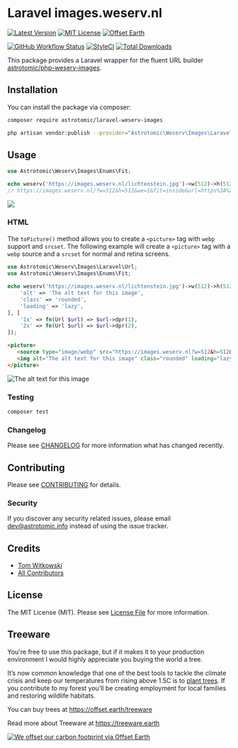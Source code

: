 # Laravel images.weserv.nl

[![Latest Version](http://img.shields.io/packagist/v/astrotomic/laravel-weserv-images.svg?label=Release&style=for-the-badge)](https://packagist.org/packages/astrotomic/laravel-weserv-images)
[![MIT License](https://img.shields.io/github/license/Astrotomic/laravel-weserv-images.svg?label=License&color=blue&style=for-the-badge)](https://github.com/Astrotomic/laravel-weserv-images/blob/master/LICENSE)
[![Offset Earth](https://img.shields.io/badge/Treeware-%F0%9F%8C%B3-green?style=for-the-badge)](https://offset.earth/treeware)

[![GitHub Workflow Status](https://img.shields.io/github/workflow/status/Astrotomic/laravel-weserv-images/run-tests?style=flat-square&logoColor=white&logo=github&label=Tests)](https://github.com/Astrotomic/laravel-weserv-images/actions?query=workflow%3Arun-tests)
[![StyleCI](https://styleci.io/repos/243980144/shield)](https://styleci.io/repos/243980144)
[![Total Downloads](https://img.shields.io/packagist/dt/astrotomic/laravel-weserv-images.svg?label=Downloads&style=flat-square)](https://packagist.org/packages/astrotomic/laravel-weserv-images)

This package provides a Laravel wrapper for the fluent URL builder [astrotomic/php-weserv-images](https://github.com/Astrotomic/php-weserv-images).

## Installation

You can install the package via composer:

```bash
composer require astrotomic/laravel-weserv-images
```

```bash
php artisan vendor:publish --provider="Astrotomic\Weserv\Images\Laravel\WeservImagesServiceProvider" --tag=config
```

## Usage

```php
use Astrotomic\Weserv\Images\Enums\Fit;

echo weserv('https://images.weserv.nl/lichtenstein.jpg')->w(512)->h(512)->we()->fit(Fit::INSIDE);                      
// https://images.weserv.nl/?w=512&h=512&we=1&fit=inside&url=https%3A%2F%2Fimages.weserv.nl%2Flichtenstein.jpg
```

![](https://images.weserv.nl/?w=512&h=512&we=1&fit=inside&url=https%3A%2F%2Fimages.weserv.nl%2Flichtenstein.jpg)

### HTML

#### <picture>

The `toPicture()` method allows you to create a `<picture>` tag with `webp` support and `srcset`.
The following example will create a `<picture>` tag with a `webp` source and a `srcset` for normal and retina screens.

```php
use Astrotomic\Weserv\Images\Laravel\Url;
use Astrotomic\Weserv\Images\Enums\Fit;

echo weserv('https://images.weserv.nl/lichtenstein.jpg')->w(512)->h(512)->we()->fit(Fit::INSIDE)->toPicture([
    'alt' => 'The alt text for this image', 
    'class' => 'rounded',
    'loading' => 'lazy',
], [
    '1x' => fn(Url $url) => $url->dpr(1),
    '2x' => fn(Url $url) => $url->dpr(2),
]);
```

```html
<picture>
   <source type="image/webp" src="https://images.weserv.nl?w=512&h=512&we=1&fit=inside&output=webp&url=https%3A%2F%2Fimages.weserv.nl%2Flichtenstein.jpg" srcset="https://images.weserv.nl?w=512&h=512&we=1&fit=inside&output=webp&dpr=1&url=https%3A%2F%2Fimages.weserv.nl%2Flichtenstein.jpg 1x, https://images.weserv.nl?w=512&h=512&we=1&fit=inside&output=webp&dpr=2&url=https%3A%2F%2Fimages.weserv.nl%2Flichtenstein.jpg 2x" />
   <img alt="The alt text for this image" class="rounded" loading="lazy" src="https://images.weserv.nl?w=512&h=512&we=1&fit=inside&url=https%3A%2F%2Fimages.weserv.nl%2Flichtenstein.jpg" srcset="https://images.weserv.nl?w=512&h=512&we=1&fit=inside&dpr=1&url=https%3A%2F%2Fimages.weserv.nl%2Flichtenstein.jpg 1x, https://images.weserv.nl?w=512&h=512&we=1&fit=inside&dpr=2&url=https%3A%2F%2Fimages.weserv.nl%2Flichtenstein.jpg 2x" />
</picture>
```

<picture>
   <source type="image/webp" src="https://images.weserv.nl?w=512&h=512&we=1&fit=inside&output=webp&url=https%3A%2F%2Fimages.weserv.nl%2Flichtenstein.jpg" srcset="https://images.weserv.nl?w=512&h=512&we=1&fit=inside&output=webp&dpr=1&url=https%3A%2F%2Fimages.weserv.nl%2Flichtenstein.jpg 1x, https://images.weserv.nl?w=512&h=512&we=1&fit=inside&output=webp&dpr=2&url=https%3A%2F%2Fimages.weserv.nl%2Flichtenstein.jpg 2x" />
   <img alt="The alt text for this image" class="rounded" loading="lazy" src="https://images.weserv.nl?w=512&h=512&we=1&fit=inside&url=https%3A%2F%2Fimages.weserv.nl%2Flichtenstein.jpg" srcset="https://images.weserv.nl?w=512&h=512&we=1&fit=inside&dpr=1&url=https%3A%2F%2Fimages.weserv.nl%2Flichtenstein.jpg 1x, https://images.weserv.nl?w=512&h=512&we=1&fit=inside&dpr=2&url=https%3A%2F%2Fimages.weserv.nl%2Flichtenstein.jpg 2x" />
</picture>

### Testing

``` bash
composer test
```

### Changelog

Please see [CHANGELOG](CHANGELOG.md) for more information what has changed recently.

## Contributing

Please see [CONTRIBUTING](CONTRIBUTING.md) for details.

### Security

If you discover any security related issues, please email dev@astrotomic.info instead of using the issue tracker.

## Credits

- [Tom Witkowski](https://github.com/Gummibeer)
- [All Contributors](../../contributors)

## License

The MIT License (MIT). Please see [License File](LICENSE.md) for more information.

## Treeware

You're free to use this package, but if it makes it to your production environment I would highly appreciate you buying the world a tree.

It’s now common knowledge that one of the best tools to tackle the climate crisis and keep our temperatures from rising above 1.5C is to [plant trees](https://www.bbc.co.uk/news/science-environment-48870920). If you contribute to my forest you’ll be creating employment for local families and restoring wildlife habitats.

You can buy trees at https://offset.earth/treeware

Read more about Treeware at https://treeware.earth

[![We offset our carbon footprint via Offset Earth](https://toolkit.offset.earth/carbonpositiveworkforce/badge/5e186e68516eb60018c5172b?black=true&landscape=true)](https://offset.earth/treeware)
